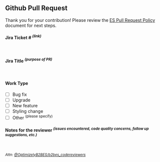 ## Github Pull Request
Thank you for your contribution! Please review the [ES Pull Request Policy](https://confluence.sso.episerver.net/x/QArnqw) document for next steps.

#### Jira Ticket # <sup>*(link)*</sup>
<p>&nbsp;</p>

#### Jira Title <sup>*(purpose of PR)*</sup>
<p>&nbsp;</p>

#### Work Type
- [ ] Bug fix
- [ ] Upgrade
- [ ] New feature
- [ ] Styling change
- [ ] Other <sup>(please specify)</sup>

#### Notes for the reviewer <sup>*(issues encountered, code quality concerns, follow up suggestions, etc.)*</sup>
<p>&nbsp;</p>

<sub>*Attn: <a class="team-mention js-team-mention notranslate" data-error-text="Failed to load team members" data-id="7086759" data-permission-text="Team members are private" data-url="/orgs/OptimizelyB2BES/teams/b2bes_codereviewers/members" data-hovercard-type="team" data-hovercard-url="/orgs/OptimizelyB2BES/teams/b2bes_codereviewers/hovercard" href="https://github.com/orgs/OptimizelyB2BES/teams/b2bes_codereviewers">@OptimizelyB2BES/b2bes_codereviewers</a>*</sub>
